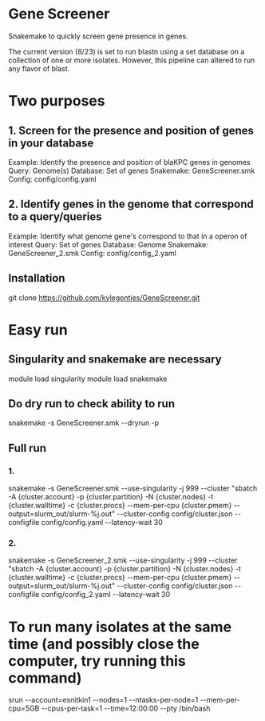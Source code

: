 # Gene Screener 

Snakemake to quickly screen gene presence in genes.

The current version (8/23) is set to run blastn using a set database on a collection of one or more isolates. However, this pipeline can altered to run any flavor of blast.

# Two purposes
## 1. Screen for the presence and position of genes in your database 
Example: Identify the presence and position of blaKPC genes in genomes
Query: Genome(s)
Database: Set of genes
Snakemake: GeneScreener.smk
Config: config/config.yaml

## 2. Identify genes in the genome that correspond to a query/queries
Example: Identify what genome gene's correspond to that in a operon of interest
Query: Set of genes
Database: Genome
Snakemake: GeneScreener_2.smk
Config: config/config_2.yaml

## Installation

git clone https://github.com/kylegontjes/GeneScreener.git

# Easy run

## Singularity and snakemake are necessary

module load singularity
module load snakemake

## Do dry run to check ability to run

snakemake -s GeneScreener.smk --dryrun -p

## Full run
### 1. 
snakemake -s GeneScreener.smk --use-singularity -j 999 --cluster "sbatch -A {cluster.account} -p {cluster.partition} -N {cluster.nodes} -t {cluster.walltime} -c {cluster.procs} --mem-per-cpu {cluster.pmem} --output=slurm_out/slurm-%j.out" --cluster-config config/cluster.json --configfile config/config.yaml --latency-wait 30

### 2. 
snakemake -s GeneScreener_2.smk --use-singularity -j 999 --cluster "sbatch -A {cluster.account} -p {cluster.partition} -N {cluster.nodes} -t {cluster.walltime} -c {cluster.procs} --mem-per-cpu {cluster.pmem} --output=slurm_out/slurm-%j.out" --cluster-config config/cluster.json --configfile config/config_2.yaml --latency-wait 30

# To run many isolates at the same time (and possibly close the computer, try running this command)

srun --account=esnitkin1 --nodes=1 --ntasks-per-node=1 --mem-per-cpu=5GB --cpus-per-task=1 --time=12:00:00 --pty /bin/bash

